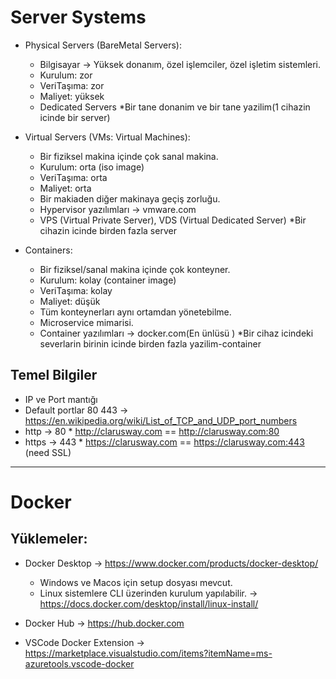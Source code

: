 # Server Systems

- Physical Servers (BareMetal Servers):

  - Bilgisayar -> Yüksek donanım, özel işlemciler, özel işletim sistemleri.
  - Kurulum: zor
  - VeriTaşıma: zor
  - Maliyet: yüksek
  - Dedicated Servers
    \*Bir tane donanim ve bir tane yazilim(1 cihazin icinde bir server)

- Virtual Servers (VMs: Virtual Machines):

  - Bir fiziksel makina içinde çok sanal makina.
  - Kurulum: orta (iso image)
  - VeriTaşıma: orta
  - Maliyet: orta
  - Bir makiaden diğer makinaya geçiş zorluğu.
  - Hypervisor yazılımları -> vmware.com
  - VPS (Virtual Private Server), VDS (Virtual Dedicated Server)
    \*Bir cihazin icinde birden fazla server

- Containers:
  - Bir fiziksel/sanal makina içinde çok konteyner.
  - Kurulum: kolay (container image)
  - VeriTaşıma: kolay
  - Maliyet: düşük
  - Tüm konteynerları aynı ortamdan yönetebilme.
  - Microservice mimarisi.
  - Container yazılımları -> docker.com(En ünlüsü )
    \*Bir cihaz icindeki severlarin birinin icinde birden fazla yazilim-container

## Temel Bilgiler

- IP ve Port mantığı
- Default portlar 80 443 -> https://en.wikipedia.org/wiki/List_of_TCP_and_UDP_port_numbers
- http -> 80 \* http://clarusway.com == http://clarusway.com:80
- https -> 443 \* https://clarusway.com == https://clarusway.com:443 (need SSL)

---

# Docker

## Yüklemeler:

- Docker Desktop -> https://www.docker.com/products/docker-desktop/

  - Windows ve Macos için setup dosyası mevcut.
  - Linux sistemlere CLI üzerinden kurulum yapılabilir. -> https://docs.docker.com/desktop/install/linux-install/

- Docker Hub -> https://hub.docker.com

- VSCode Docker Extension -> https://marketplace.visualstudio.com/items?itemName=ms-azuretools.vscode-docker
